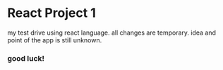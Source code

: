 # React Project 1

my test drive using react language.
all changes are temporary.
idea and point of the app is still unknown.

### good luck!